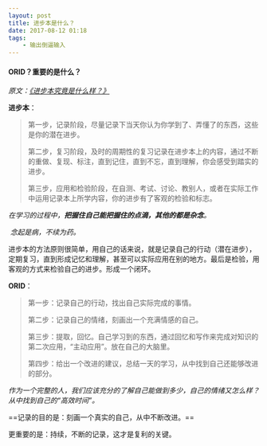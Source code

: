 ```yaml
---
layout: post
title: 进步本是什么？
date: 2017-08-12 01:18
tags: 
	- 输出倒逼输入
---
```


#### ORID？重要的是什么？

*原文：[《进步本究竟是什么样？》](http://laidu.co/books/hejupai/5244b5c1ff8371f56f8f7cd9ded8da8f.html)*

**进步本**：

> 第一步，记录阶段，尽量记录下当天你认为你学到了、弄懂了的东西，这些是你的潜在进步。
>
> 第二步，复习阶段，及时的周期性的复习记录在进步本上的内容，通过不断的重做、复现、标注，直到记住，直到不忘，直到理解，你会感受到踏实的进步。
>
> 第三步，应用和检验阶段，在自测、考试、讨论、教别人，或者在实际工作中运用记录本上所学内容，你的进步有了客观的检验和标志。

​	*在学习的过程中，**把握住自己能把握住的点滴，其他的都是杂念**。*

​	*念起是病，不续为药。*

进步本的方法原则很简单，用自己的话来说，就是记录自己的行动（潜在进步），定期复习，直到形成记忆和理解，甚至可以实际应用在别的地方。最后是检验，用客观的方式来检验自己的进步。形成一个闭环。

**ORID**：

> 第一步：记录自己的行动，找出自己实际完成的事情。
>
> 第二步：记录自己的情绪，刻画出一个充满情感的自己。
>
> 第三步：提取，回忆。自己学习到的东西，通过回忆和写作来完成对知识的第二次应用，“主动应用”。放在自己的大脑里。
>
> 第四步：给出一个改进的建议，总结一天的学习，从中找到自己还能够改进的部分。

​	*作为一个完整的人，我们应该充分的了解自己能做到多少，自己的情绪又怎么样？从中找到自己的“高效时间”。*

==记录的目的是：刻画一个真实的自己，从中不断改进。==

更重要的是：持续，不断的记录，这才是复利的关键。